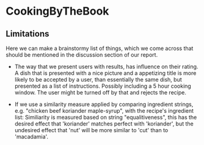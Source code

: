 # CookingByTheBook

## Limitations 
Here we can make a brainstormy list of things, which we come across that should be mentioned in the discussion section of our report. 

 - The way that we present users with results, has influence on their rating. A dish that is presented with a nice picture and a appetizing title is more likely to be accepted by a user, than essentially the same dish, but presented as a list of instructions. Possibly including a 5 hour cooking window. The user might be turned off by that and rejects the recipe. 
 
 - If we use a similarity measure applied by comparing ingredient strings, e.g. "chicken beef koriander maple-syrup", with the recipe's ingredient list: Similiarity is measured based on string "equalitiveness", this has the desired effect that 'koriander' matches perfect with 'koriander', but the undesired effect that 'nut' will be more similar to 'cut' than to 'macadamia'. 
